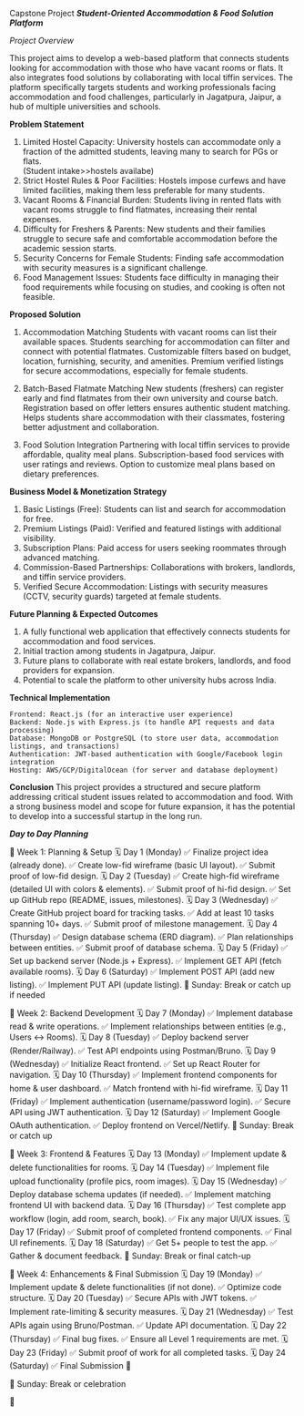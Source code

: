 Capstone Project
***Student-Oriented Accommodation & Food Solution Platform***

*Project Overview*


This project aims to develop a web-based platform that connects students looking for accommodation with those who have vacant rooms or flats. It also integrates food solutions by collaborating with local tiffin services. The platform specifically targets students and working professionals facing accommodation and food challenges, particularly in Jagatpura, Jaipur, a hub of multiple universities and schools.

**Problem Statement**

1. Limited Hostel Capacity: University hostels can accommodate only a fraction of the admitted students, leaving many to search for PGs or flats. 		
    (Student intake>>hostels availabe)
2. Strict Hostel Rules & Poor Facilities: Hostels impose curfews and have limited facilities, making them less preferable for many students.
3. Vacant Rooms & Financial Burden: Students living in rented flats with vacant rooms struggle to find flatmates, increasing their rental expenses.
4. Difficulty for Freshers & Parents: New students and their families struggle to secure safe and comfortable accommodation before the academic session starts.
5. Security Concerns for Female Students: Finding safe accommodation with security measures is a significant challenge.
6. Food Management Issues: Students face difficulty in managing their food requirements while focusing on studies, and cooking is often not feasible.

**Proposed Solution**

1. Accommodation Matching
    Students with vacant rooms can list their available spaces.
    Students searching for accommodation can filter and connect with potential flatmates.
    Customizable filters based on budget, location, furnishing, security, and amenities.
    Premium verified listings for secure accommodations, especially for female students.

2. Batch-Based Flatmate Matching
    New students (freshers) can register early and find flatmates from their own university and course batch.
    Registration based on offer letters ensures authentic student matching.
    Helps students share accommodation with their classmates, fostering better adjustment and collaboration.

3. Food Solution Integration
    Partnering with local tiffin services to provide affordable, quality meal plans.
    Subscription-based food services with user ratings and reviews.
    Option to customize meal plans based on dietary preferences.


**Business Model & Monetization Strategy**

1. Basic Listings (Free): Students can list and search for accommodation for free.
2. Premium Listings (Paid): Verified and featured listings with additional visibility.
3. Subscription Plans: Paid access for users seeking roommates through advanced matching.
4. Commission-Based Partnerships: Collaborations with brokers, landlords, and tiffin service providers.
5. Verified Secure Accommodation: Listings with security measures (CCTV, security guards) targeted at female students.


**Future Planning & Expected Outcomes**
1. A fully functional web application that effectively connects students for accommodation and food services.
2. Initial traction among students in Jagatpura, Jaipur.
3. Future plans to collaborate with real estate brokers, landlords, and food providers for expansion.
4. Potential to scale the platform to other university hubs across India.

**Technical Implementation**

    Frontend: React.js (for an interactive user experience)
    Backend: Node.js with Express.js (to handle API requests and data processing)
    Database: MongoDB or PostgreSQL (to store user data, accommodation listings, and transactions)
    Authentication: JWT-based authentication with Google/Facebook login integration
    Hosting: AWS/GCP/DigitalOcean (for server and database deployment)



**Conclusion**
This project provides a structured and secure platform addressing critical student issues related to accommodation and food. With a strong business model and scope for future expansion, it has the potential to develop into a successful startup in the long run.



***Day to Day Planning***

📆 Week 1: Planning & Setup
🗓️ Day 1 (Monday)
✅ Finalize project idea (already done).
✅ Create low-fid wireframe (basic UI layout).
✅ Submit proof of low-fid design.
🗓️ Day 2 (Tuesday)
✅ Create high-fid wireframe (detailed UI with colors & elements).
✅ Submit proof of hi-fid design.
✅ Set up GitHub repo (README, issues, milestones).
🗓️ Day 3 (Wednesday)
✅ Create GitHub project board for tracking tasks.
✅ Add at least 10 tasks spanning 10+ days.
✅ Submit proof of milestone management.
🗓️ Day 4 (Thursday)
✅ Design database schema (ERD diagram).
✅ Plan relationships between entities.
✅ Submit proof of database schema.
🗓️ Day 5 (Friday)
✅ Set up backend server (Node.js + Express).
✅ Implement GET API (fetch available rooms).
🗓️ Day 6 (Saturday)
✅ Implement POST API (add new listing).
✅ Implement PUT API (update listing).
🚀 Sunday: Break or catch up if needed

📆 Week 2: Backend Development
🗓️ Day 7 (Monday)
✅ Implement database read & write operations.
✅ Implement relationships between entities (e.g., Users ↔ Rooms).
🗓️ Day 8 (Tuesday)
✅ Deploy backend server (Render/Railway).
✅ Test API endpoints using Postman/Bruno.
🗓️ Day 9 (Wednesday)
✅ Initialize React frontend.
✅ Set up React Router for navigation.
🗓️ Day 10 (Thursday)
✅ Implement frontend components for home & user dashboard.
✅ Match frontend with hi-fid wireframe.
🗓️ Day 11 (Friday)
✅ Implement authentication (username/password login).
✅ Secure API using JWT authentication.
🗓️ Day 12 (Saturday)
✅ Implement Google OAuth authentication.
✅ Deploy frontend on Vercel/Netlify.
🚀 Sunday: Break or catch up

📆 Week 3: Frontend & Features
🗓️ Day 13 (Monday)
✅ Implement update & delete functionalities for rooms.
🗓️ Day 14 (Tuesday)
✅ Implement file upload functionality (profile pics, room images).
🗓️ Day 15 (Wednesday)
✅ Deploy database schema updates (if needed).
✅ Implement matching frontend UI with backend data.
🗓️ Day 16 (Thursday)
✅ Test complete app workflow (login, add room, search, book).
✅ Fix any major UI/UX issues.
🗓️ Day 17 (Friday)
✅ Submit proof of completed frontend components.
✅ Final UI refinements.
🗓️ Day 18 (Saturday)
✅ Get 5+ people to test the app.
✅ Gather & document feedback.
🚀 Sunday: Break or final catch-up

📆 Week 4: Enhancements & Final Submission
🗓️ Day 19 (Monday)
✅ Implement update & delete functionalities (if not done).
✅ Optimize code structure.
🗓️ Day 20 (Tuesday)
✅ Secure APIs with JWT tokens.
✅ Implement rate-limiting & security measures.
🗓️ Day 21 (Wednesday)
✅ Test APIs again using Bruno/Postman.
✅ Update API documentation.
🗓️ Day 22 (Thursday)
✅ Final bug fixes.
✅ Ensure all Level 1 requirements are met.
🗓️ Day 23 (Friday)
✅ Submit proof of work for all completed tasks.
🗓️ Day 24 (Saturday)
✅ Final Submission 🎉


🚀 Sunday: Break or celebration

👋
